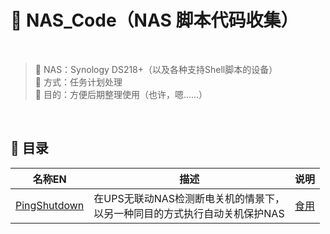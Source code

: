 # 🍦 NAS_Code（NAS 脚本代码收集）  

<br>  

> 💾 NAS：Synology DS218+（以及各种支持Shell脚本的设备）  
> 🖖 方式：任务计划处理  
> 🎁 目的：方便后期整理使用（也许，嗯......）  
  
<br>

## 📖 目录  

| 名称EN | 描述 | 说明 |  
|---|---|---| 
| [PingShutdown](./PingShutdown) | 在UPS无联动NAS检测断电关机的情景下，<br>以另一种同目的方式执行自动关机保护NAS | [食用](./PingShutdown) |  
